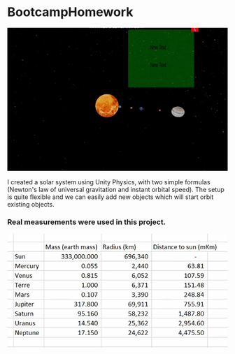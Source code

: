 # BootcampHomework

![alt-text](https://github.com/BusraKeskin/BootcampHomework/blob/main/meteorgif.gif)

I created a solar system using Unity Physics, with two simple formulas (Newton's law of universal gravitation and instant orbital speed). The setup is quite flexible and we can easily add new objects which will start orbit existing objects.

### Real measurements were used in this project.
![My Image](https://github.com/BusraKeskin/BootcampHomework/blob/main/measurements.png)
